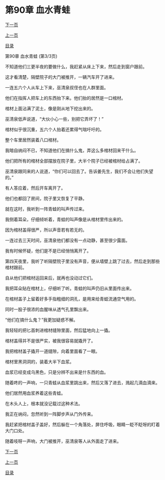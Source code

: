 <h1>第90章  血水青蛙</h1>
            <div><p><a href="./270_%E7%AC%AC91%E7%AB%A0_%E6%A3%BA%E4%B8%8A%E6%A3%BA.md">下一页</a></p><p><a href="./268_%E7%AC%AC90%E7%AB%A0_%E8%A1%80%E6%B0%B4%E9%9D%92%E8%9B%99.md">上一页</a></p><p><a href="../">目录</a></p></div>
            <div><p>第90章  血水青蛙 (第3/3页)</p><p>不知道他们三更半夜的要做什么，我赶紧从床上下来，然后走到窗户跟前。</p><p>这才看清楚，隔壁院子的大门被推开，一辆汽车开了进来。</p><p>一连五六个人从车上下来，巫清泉叔侄也在人群里面。</p><p>他们在指挥人把车上的东西抬下来。他们抬的居然是一口棺材。</p><p>棺材上面沾满了泥土，像是刚从地下挖出来的。</p><p>巫清泉低声说道，“大伙小心一些，别把它弄坏了！”</p><p>棺材似乎很沉重，五六个人抬着还累得气喘吁吁的。</p><p>整个车里居然装着八口棺材。</p><p>我暗自纳闷不已，不知道他们在搞什么鬼，弄这么多棺材回来干什么。</p><p>他们把所有的棺材全部摆放在院子里，大半个院子已经被棺材给占满了。</p><p>巫清泉跟同来的人说道，“你们可以回去了。告诉姜先生，我们不会让他们失望的。”</p><p>有人答应着，然后开车离开了。</p><p>他们也都回了房间，院子里又恢复了平静。</p><p>就在这时，我听到一阵青蛙的叫声传过来。</p><p>我侧着耳朵，仔细倾听着，青蛙的叫声像是从棺材里传出来的。</p><p>因为棺材盖得很严，所以声音若有若无的。</p><p>一连过去三天时间，巫清泉他们都没有一点动静，甚至很少露面。</p><p>我有时候怀疑，他们是不是已经悄悄离开了。</p><p>第四天夜里，我听了听隔壁院子里没有声音，便从墙壁上跳了过去，然后走到那些棺材跟前。</p><p>自从他们把棺材运回来后，就再也没动过它们。</p><p>我把耳朵贴在棺材上，仔细听了听。青蛙的叫声仍旧从里面传出来。</p><p>在棺材盖子上留着好多手指粗细的洞孔，是用来给青蛙流通空气用的。</p><p>同时一股子很浓的血腥味从透气孔里飘出来。</p><p>“他们在搞什么鬼？”我更加疑惑不解。</p><p>我轻轻的把匕首刺进棺材缝隙里面，然后猛地向上一撬。</p><p>棺材盖得并不是很严实，被我很容易就撬开了。</p><p>我把棺材盖子撬开一道缝隙，向着里面看了一眼。</p><p>棺材里黑洞洞的，装着大半下血浆。</p><p>血浆已经变成乌黑色，只是分辨不出来是什东西的血。</p><p>随着咚的一声响，一只青蛙从血浆里跳出来，然后又落了进去，溅起几滴血滴来。</p><p>他们居然用血浆养着这些青蛙。</p><p>在木头人上，根本就没记载过这种术法。</p><p>我正在纳闷，忽然听到一阵脚步声从门外传来。</p><p>我赶紧把棺材盖子盖好，然后躲在一个角落处，屏住呼吸，眼睛一眨不眨呀的盯着大门口处。</p><p>随着吱呀一声响，大门被推开，巫清泉等人从外面走了进来。</p></div>
            <div><p><a href="./270_%E7%AC%AC91%E7%AB%A0_%E6%A3%BA%E4%B8%8A%E6%A3%BA.md">下一页</a></p><p><a href="./268_%E7%AC%AC90%E7%AB%A0_%E8%A1%80%E6%B0%B4%E9%9D%92%E8%9B%99.md">上一页</a></p><p><a href="../">目录</a></p></div>